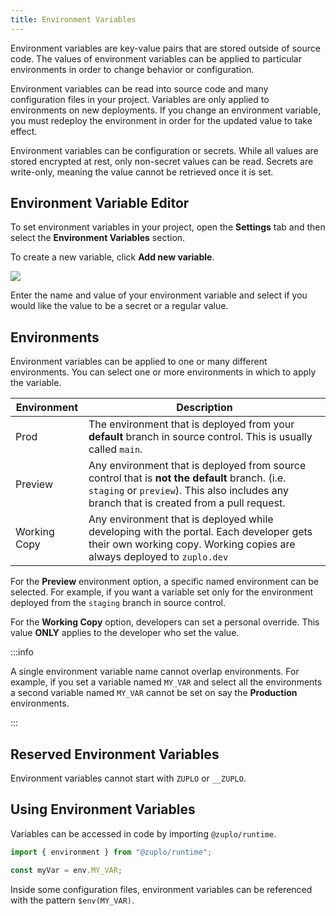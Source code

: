 ```yaml
---
title: Environment Variables
---
```


Environment variables are key-value pairs that are stored outside of source code. The values of environment variables can be applied to particular environments in order to change behavior or configuration.

Environment variables can be read into source code and many configuration files in your project. Variables are only applied to environments on new deployments. If you change an environment variable, you must redeploy the environment in order for the updated value to take effect.

Environment variables can be configuration or secrets. While all values are stored encrypted at rest, only non-secret values can be read. Secrets are write-only, meaning the value cannot be retrieved once it is set.

## Environment Variable Editor

To set environment variables in your project, open the <SettingsTabIcon /> **Settings** tab and then select the **Environment Variables** section.

To create a new variable, click **Add new variable**.

![](https://cdn.zuplo.com/assets/bec84962-0139-4371-b3fd-a30e70860169.png)

Enter the name and value of your environment variable and select if you would like the value to be a secret or a regular value.

## Environments

Environment variables can be applied to one or many different environments. You can select one or more environments in which to apply the variable.

| Environment  | Description                                                                                                                                                                                |
| ------------ | ------------------------------------------------------------------------------------------------------------------------------------------------------------------------------------------ |
| Prod         | The environment that is deployed from your **default** branch in source control. This is usually called `main`.                                                                            |
| Preview      | Any environment that is deployed from source control that is **not the default** branch. (i.e. `staging` or `preview`). This also includes any branch that is created from a pull request. |
| Working Copy | Any environment that is deployed while developing with the portal. Each developer gets their own working copy. Working copies are always deployed to `zuplo.dev`                           |

For the **Preview** environment option, a specific named environment can be selected. For example, if you want a variable set only for the environment deployed from the `staging` branch in source control.

For the **Working Copy** option, developers can set a personal override. This value **ONLY** applies to the developer who set the value.

:::info

A single environment variable name cannot overlap environments. For example, if you set a variable named `MY_VAR` and select all the environments a second variable named `MY_VAR` cannot be set on say the **Production** environments.

:::

## Reserved Environment Variables

Environment variables cannot start with `ZUPLO` or `__ZUPLO`.

## Using Environment Variables

Variables can be accessed in code by importing `@zuplo/runtime`.

```ts
import { environment } from "@zuplo/runtime";

const myVar = env.MY_VAR;
```

Inside some configuration files, environment variables can be referenced with the pattern `$env(MY_VAR)`.
